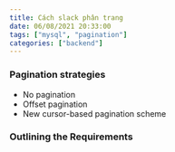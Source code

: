 ```yaml
---
title: Cách slack phân trang
date: 06/08/2021 20:33:00
tags: ["mysql", "pagination"]
categories: ["backend"]
---
```


### Pagination strategies
- No pagination
- Offset pagination
- New cursor-based pagination scheme

### Outlining the Requirements